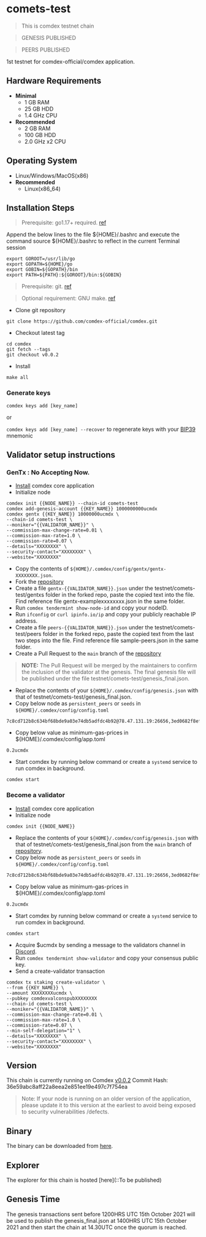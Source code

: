 # comets-test
> This is comdex testnet chain

> GENESIS PUBLISHED

> PEERS PUBLISHED

1st testnet for comdex-official/comdex application.

## Hardware Requirements
* **Minimal**
    * 1 GB RAM
    * 25 GB HDD
    * 1.4 GHz CPU
* **Recommended**
    * 2 GB RAM
    * 100 GB HDD
    * 2.0 GHz x2 CPU

## Operating System
* Linux/Windows/MacOS(x86)
* **Recommended**
    * Linux(x86_64)

## Installation Steps
>Prerequisite: go1.17+ required. [ref](https://golang.org/doc/install)

   Append the below lines to the file ${HOME}/.bashrc and execute the command source ${HOME}/.bashrc to reflect in the current Terminal session
   ```shell
   export GOROOT=/usr/lib/go
   export GOPATH=${HOME}/go
   export GOBIN=${GOPATH}/bin
   export PATH=${PATH}:${GOROOT}/bin:${GOBIN}
   ```

>Prerequisite: git. [ref](https://github.com/git/git)

>Optional requirement: GNU make. [ref](https://www.gnu.org/software/make/manual/html_node/index.html)

* Clone git repository
```shell
git clone https://github.com/comdex-official/comdex.git
```
* Checkout latest tag
```shell
cd comdex
git fetch --tags
git checkout v0.0.2
```
* Install
```shell
make all
```

### Generate keys

`comdex keys add [key_name]`

or

`comdex keys add [key_name] --recover` to regenerate keys with your [BIP39](https://github.com/bitcoin/bips/tree/master/bip-0039) mnemonic


## Validator setup instructions

### GenTx : No Accepting Now.

* [Install](#installation-steps) comdex core application
* Initialize node
```shell
comdex init {{NODE_NAME}} --chain-id comets-test
comdex add-genesis-account {{KEY_NAME}} 1000000000ucmdx
comdex gentx {{KEY_NAME}} 10000000ucmdx \
--chain-id comets-test \
--moniker="{{VALIDATOR_NAME}}" \
--commission-max-change-rate=0.01 \
--commission-max-rate=1.0 \
--commission-rate=0.07 \
--details="XXXXXXXX" \
--security-contact="XXXXXXXX" \
--website="XXXXXXXX"
```
* Copy the contents of `${HOME}/.comdex/config/gentx/gentx-XXXXXXXX.json`.
* Fork the [repository](https://github.com/comdex-official/networks/)
* Create a file `gentx-{{VALIDATOR_NAME}}.json` under the testnet/comets-test/gentxs folder in the forked repo, paste the copied text into the file. Find reference file gentx-examplexxxxxxxx.json in the same folder.
* Run `comdex tendermint show-node-id` and copy your nodeID.
* Run `ifconfig` or `curl ipinfo.io/ip` and copy your publicly reachable IP address.
* Create a file `peers-{{VALIDATOR_NAME}}.json` under the testnet/comets-test/peers folder in the forked repo, paste the copied text from the last two steps into the file. Find reference file sample-peers.json in the same folder.
* Create a Pull Request to the `main` branch of the [repository](https://github.com/comdex-official/networks)
>**NOTE:** The Pull Request will be merged by the maintainers to confirm the inclusion of the validator at the genesis. The final genesis file will be published under the file testnet/comets-test/genesis_final.json.
* Replace the contents of your `${HOME}/.comdex/config/genesis.json` with that of testnet/comets-test/genesis_final.json.
* Copy below node as `persistent_peers` or `seeds` in `${HOME}/.comdex/config/config.toml`
 
```shell
7c8cd712b8c634bf68bde9a03e74db5adfdc4b92@78.47.131.19:26656,3ed0682f8ef93631ded0d1e103ac5579b8c2369f@65.108.91.217:26656,269101fab9e330e93866715c12c4d639fafe6732@192.99.94.203:26656,5529cb720b231af7b660ef5280ee5277bc349c48@185.137.122.68:26656,ff65c505401767aad981e394df53cfca91db4ecd@78.47.14.170:26656,652d29528dd6b987b56631ced09be0775adced52@34.131.43.186:26656,4707dda284b1714ddff6f8544b6ce5eaf4ca2a23@116.202.98.168:26656,04336b23169a4d871c6e4d3819444183eb285064@162.55.83.146:43356,72df394eda3682f0c058935c8fc5dab517cc4b67@3.143.3.147:26656,55ef28a925fb806c8f64841d0736803392b2f81d@13.125.26.150:26656,aaf4b5a201b96ceec12fc797cae7b89f1effb68f@65.21.106.221:26656,4a9e1fd3ed9e4cce6543a95c7e4d1877c8f237a3@49.12.223.232:26656,28cba9aef60cb820ca4180dc8893cb4031d6d1c7@49.12.75.116:26656,c299ff4127fa6694067b8620bfbfc5f595d25630@35.175.106.140:26656,d21b6e199c076d291d4fed976985a41ea6abeafa@103.125.217.204:26656,d31f1da09fb7976a6aa09b5e247b26a39b1ee846@65.21.243.86:26656,479717ccfc49c626654b9a126adf73db2407365d@15.207.189.210:26656,9b85c06cc7e66a766784bb98b93539428011e76d@52.201.166.91:25565,b2315a0f1eab593a5761f5175be2d493b12cb57d@13.51.118.56:26656,9c25a7ab94a315f683c3693e17aec6b2c91c851c@52.77.115.73:26656,b94dc235fadd2902b7d01b59b5261996e883acc5@65.0.56.179:26656,fd49074f69ebae4297fb84061eb96c9803179564@34.152.54.122:26656
```
* Copy below value as minimum-gas-prices in ${HOME}/.comdex/config/app.toml
```shell
0.2ucmdx
```

* Start comdex by running below command or create a `systemd` service to run comdex in background.
```shell
comdex start
```


### Become a validator

* [Install](#installation-steps) comdex core application
* Initialize node
```shell
comdex init {{NODE_NAME}}
```
* Replace the contents of your `${HOME}/.comdex/config/genesis.json` with that of testnet/comets-test/genesis_final.json from the `main` branch of [repository](https://github.com/comdex-official/networks).
* Copy below node as `persistent_peers` or `seeds` in `${HOME}/.comdex/config/config.toml`
```shell
7c8cd712b8c634bf68bde9a03e74db5adfdc4b92@78.47.131.19:26656,3ed0682f8ef93631ded0d1e103ac5579b8c2369f@65.108.91.217:26656,269101fab9e330e93866715c12c4d639fafe6732@192.99.94.203:26656,5529cb720b231af7b660ef5280ee5277bc349c48@185.137.122.68:26656,ff65c505401767aad981e394df53cfca91db4ecd@78.47.14.170:26656,652d29528dd6b987b56631ced09be0775adced52@34.131.43.186:26656,4707dda284b1714ddff6f8544b6ce5eaf4ca2a23@116.202.98.168:26656,04336b23169a4d871c6e4d3819444183eb285064@162.55.83.146:43356,72df394eda3682f0c058935c8fc5dab517cc4b67@3.143.3.147:26656,55ef28a925fb806c8f64841d0736803392b2f81d@13.125.26.150:26656,aaf4b5a201b96ceec12fc797cae7b89f1effb68f@65.21.106.221:26656,4a9e1fd3ed9e4cce6543a95c7e4d1877c8f237a3@49.12.223.232:26656,28cba9aef60cb820ca4180dc8893cb4031d6d1c7@49.12.75.116:26656,c299ff4127fa6694067b8620bfbfc5f595d25630@35.175.106.140:26656,d21b6e199c076d291d4fed976985a41ea6abeafa@103.125.217.204:26656,d31f1da09fb7976a6aa09b5e247b26a39b1ee846@65.21.243.86:26656,479717ccfc49c626654b9a126adf73db2407365d@15.207.189.210:26656,9b85c06cc7e66a766784bb98b93539428011e76d@52.201.166.91:25565,b2315a0f1eab593a5761f5175be2d493b12cb57d@13.51.118.56:26656,9c25a7ab94a315f683c3693e17aec6b2c91c851c@52.77.115.73:26656,b94dc235fadd2902b7d01b59b5261996e883acc5@65.0.56.179:26656,fd49074f69ebae4297fb84061eb96c9803179564@34.152.54.122:26656
```

* Copy below value as minimum-gas-prices in ${HOME}/.comdex/config/app.toml
```shell
0.2ucmdx
```

* Start comdex by running below command or create a `systemd` service to run comdex in background.
```shell
comdex start
```
* Acquire $ucmdx by sending a message to the validators channel in [Discord](https://discord.gg/gH6RTrnexk).
* Run `comdex tendermint show-validator` and copy your consensus public key.
* Send a create-validator transaction
```
comdex tx staking create-validator \
--from {{KEY_NAME}} \
--amount XXXXXXXXucmdx \
--pubkey comdexvalconspubXXXXXXXX
--chain-id comets-test \
--moniker="{{VALIDATOR_NAME}}" \
--commission-max-change-rate=0.01 \
--commission-max-rate=1.0 \
--commission-rate=0.07 \
--min-self-delegation="1" \
--details="XXXXXXXX" \
--security-contact="XXXXXXXX" \
--website="XXXXXXXX"
```

## Version
This chain is currently running on Comdex [v0.0.2](https://github.com/comdex-official/comdex/releases/tag/v0.0.2)
Commit Hash: 36e59abc8aff22a8eea2e851ee19e497c7f754ea
>Note: If your node is running on an older version of the application, please update it to this version at the earliest to avoid being exposed to security vulnerabilities /defects.

## Binary
The binary can be downloaded from [here](https://github.com/comdex-official/comdex/releases/tag/v0.0.2).

## Explorer
The explorer for this chain is hosted [here](::To be published)

## Genesis Time
The genesis transactions sent before 1200HRS UTC 15th October 2021 will be used to publish the genesis_final.json at 1400HRS UTC 15th October 2021 and then start the chain at 14.30UTC once the quorum is reached.
